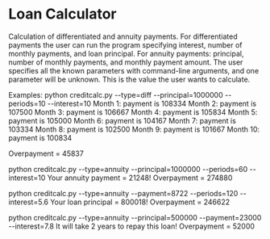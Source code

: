 # Loan Calculator
 
Calculation of differentiated and annuity payments. For differentiated payments the user can run the program specifying interest, number of monthly payments, and loan principal.
For annuity payments: principal, number of monthly payments, and monthly payment amount. The user specifies all the known parameters with command-line arguments, and one parameter will be unknown. This is the value the user wants to calculate.

Examples:
python creditcalc.py --type=diff --principal=1000000 --periods=10 --interest=10
Month 1: payment is 108334
Month 2: payment is 107500
Month 3: payment is 106667
Month 4: payment is 105834
Month 5: payment is 105000
Month 6: payment is 104167
Month 7: payment is 103334
Month 8: payment is 102500
Month 9: payment is 101667
Month 10: payment is 100834

Overpayment = 45837


python creditcalc.py --type=annuity --principal=1000000 --periods=60 --interest=10
Your annuity payment = 21248!
Overpayment = 274880

python creditcalc.py --type=annuity --payment=8722 --periods=120 --interest=5.6
Your loan principal = 800018!
Overpayment = 246622

python creditcalc.py --type=annuity --principal=500000 --payment=23000 --interest=7.8
It will take 2 years to repay this loan!
Overpayment = 52000
